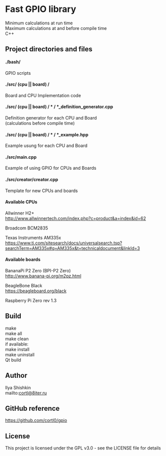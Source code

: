 # Fast GPIO library
Minimum calculations at run time  
Maximum calculations at and before compile time  
C++

## Project directories and files

#### ./bash/
GPIO scripts

#### ./src/ (cpu || board) /
Board and CPU Implementation code

#### ./src/ (cpu || board) / * / *_definition_generator.cpp
Definition generator for each CPU and Board  
(calculations before compile time)

#### ./src/ (cpu || board) / * / *_example.hpp
Example usung for each CPU and Board

#### ./src/main.cpp
Example of using GPIO for CPUs and Boards

#### ./src/creator/creator.cpp
Template for new CPUs and boards

#### Available CPUs
Allwinner H2+  
http://www.allwinnertech.com/index.php?c=product&a=index&id=62  
  
Broadcom BCM2835  
  
Texas Instruments AM335x  
https://www.ti.com/sitesearch/docs/universalsearch.tsp?searchTerm=AM335x#q=AM335x&t=technicaldocument&linkId=3

#### Available boards
BananaPi P2 Zero (BPI-P2 Zero)  
http://www.banana-pi.org/m2pz.html  
  
BeagleBone Black  
https://beagleboard.org/black
  
Raspberry Pi Zero rev 1.3  

## Build
make  
make all  
make clean  
if available:  
make install  
make uninstall  
Qt build

## Author
Ilya Shishkin  
mailto:cortl@8iter.ru

## GitHub reference
https://github.com/cortl0/gpio

## License
This project is licensed under the GPL v3.0 - see the LICENSE file for details
